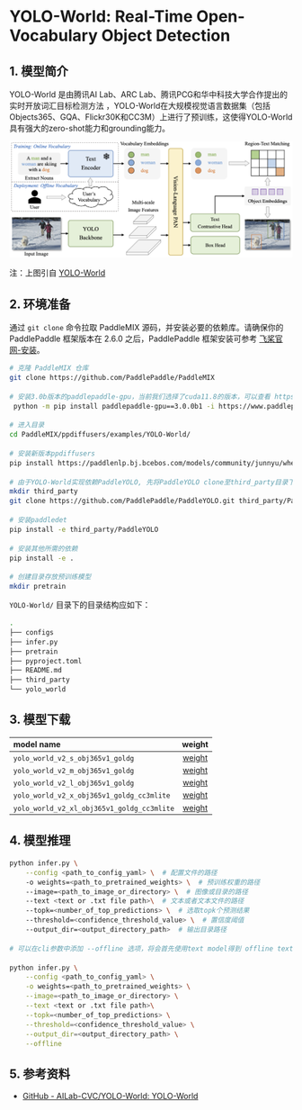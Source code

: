 # YOLO-World: Real-Time Open-Vocabulary Object Detection

## 1. 模型简介

YOLO-World 是由腾讯AI Lab、ARC Lab、腾讯PCG和华中科技大学合作提出的实时开放词汇目标检测方法
，YOLO-World在大规模视觉语言数据集（包括Objects365、GQA、Flickr30K和CC3M）上进行了预训练，这使得YOLO-World具有强大的zero-shot能力和grounding能力。

![](https://github.com/AILab-CVC/YOLO-World/blob/master/assets/yolo_arch.png)

注：上图引自 [YOLO-World](https://github.com/AILab-CVC/YOLO-World)

## 2. 环境准备

通过 `git clone` 命令拉取 PaddleMIX 源码，并安装必要的依赖库。请确保你的 PaddlePaddle 框架版本在 2.6.0 之后，PaddlePaddle 框架安装可参考 [飞桨官网-安装](https://www.paddlepaddle.org.cn/install/quick?docurl=/documentation/docs/zh/install/pip/linux-pip.html)。

```bash
# 克隆 PaddleMIX 仓库
git clone https://github.com/PaddlePaddle/PaddleMIX

# 安装3.0b版本的paddlepaddle-gpu，当前我们选择了cuda11.8的版本，可以查看 https://www.paddlepaddle.org.cn/ 寻找自己适合的版本
 python -m pip install paddlepaddle-gpu==3.0.0b1 -i https://www.paddlepaddle.org.cn/packages/stable/cu118/

# 进入目录
cd PaddleMIX/ppdiffusers/examples/YOLO-World/

# 安装新版本ppdiffusers
pip install https://paddlenlp.bj.bcebos.com/models/community/junnyu/wheels/ppdiffusers-0.24.0-py3-none-any.whl --user

# 由于YOLO-World实现依赖PaddleYOLO, 先将PaddleYOLO clone至third_party目录下
mkdir third_party
git clone https://github.com/PaddlePaddle/PaddleYOLO.git third_party/PaddleYOLO

# 安装paddledet
pip install -e third_party/PaddleYOLO

# 安装其他所需的依赖
pip install -e .

# 创建目录存放预训练模型
mkdir pretrain
```
`YOLO-World/` 目录下的目录结构应如下：

```bash
.
├── configs
├── infer.py
├── pretrain
├── pyproject.toml
├── README.md
├── third_party
└── yolo_world
```


## 3. 模型下载

| model name | weight |
|:-----|:------:|
| `yolo_world_v2_s_obj365v1_goldg` | [weight](https://bj.bcebos.com/v1/paddlenlp/models/community/paddlemix/yoloworldv2/yolo_world_v2_s_obj365v1_goldg_pretrain-55b943ea.pdparams) |
| `yolo_world_v2_m_obj365v1_goldg` | [weight](https://bj.bcebos.com/v1/paddlenlp/models/community/paddlemix/yoloworldv2/yolo_world_v2_m_obj365v1_goldg_pretrain-c6237d5b.pdparams) |
| `yolo_world_v2_l_obj365v1_goldg` | [weight](https://bj.bcebos.com/v1/paddlenlp/models/community/paddlemix/yoloworldv2/yolo_world_v2_l_obj365v1_goldg_pretrain-a82b1fe3.pdparams) |
| `yolo_world_v2_x_obj365v1_goldg_cc3mlite` | [weight](https://bj.bcebos.com/v1/paddlenlp/models/community/paddlemix/yoloworldv2/yolo_world_v2_x_obj365v1_goldg_cc3mlite_pretrain-8698fbfa.pdparams) |
| `yolo_world_v2_xl_obj365v1_goldg_cc3mlite` | [weight](https://bj.bcebos.com/v1/paddlenlp/models/community/paddlemix/yoloworldv2/yolo_world_v2_xl_obj365v1_goldg_cc3mlite_pretrain-5daf1395.pdparams) |

## 4. 模型推理

```bash
python infer.py \
    --config <path_to_config_yaml> \  # 配置文件的路径
    -o weights=<path_to_pretrained_weights> \  # 预训练权重的路径
    --image=<path_to_image_or_directory> \  # 图像或目录的路径
    --text <text or .txt file path>\  # 文本或者文本文件的路径
    --topk=<number_of_top_predictions> \  # 选取topk个预测结果
    --threshold=<confidence_threshold_value> \  # 置信度阈值
    --output_dir=<output_directory_path>  # 输出目录路径

# 可以在cli参数中添加 --offline 选项，将会首先使用text model得到 offline text feats，之后的推理中text model将不会被加载。如：

python infer.py \
    --config <path_to_config_yaml> \
    -o weights=<path_to_pretrained_weights> \
    --image=<path_to_image_or_directory> \
    --text <text or .txt file path>\
    --topk=<number_of_top_predictions> \
    --threshold=<confidence_threshold_value> \
    --output_dir=<output_directory_path> \
    --offline
```

## 5. 参考资料

- [GitHub - AILab-CVC/YOLO-World: YOLO-World](https://github.com/AILab-CVC/YOLO-World)
